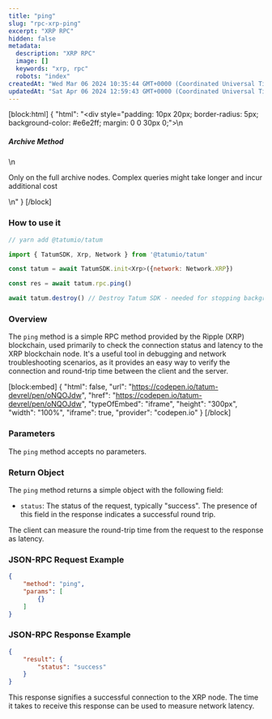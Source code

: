 ```yaml
---
title: "ping"
slug: "rpc-xrp-ping"
excerpt: "XRP RPC"
hidden: false
metadata: 
  description: "XRP RPC"
  image: []
  keywords: "xrp, rpc"
  robots: "index"
createdAt: "Wed Mar 06 2024 10:35:44 GMT+0000 (Coordinated Universal Time)"
updatedAt: "Sat Apr 06 2024 12:59:43 GMT+0000 (Coordinated Universal Time)"
---
```

[block:html]
{
  "html": "<div style=\"padding: 10px 20px; border-radius: 5px; background-color: #e6e2ff; margin: 0 0 30px 0;\">\n  <h5>Archive Method</h5>\n  <p>Only on the full archive nodes. Complex queries might take longer and incur additional cost</p>\n</div>"
}
[/block]


### How to use it

```javascript
// yarn add @tatumio/tatum

import { TatumSDK, Xrp, Network } from '@tatumio/tatum'

const tatum = await TatumSDK.init<Xrp>({network: Network.XRP})

const res = await tatum.rpc.ping()

await tatum.destroy() // Destroy Tatum SDK - needed for stopping background jobs
```

### Overview

The `ping` method is a simple RPC method provided by the Ripple (XRP) blockchain, used primarily to check the connection status and latency to the XRP blockchain node. It's a useful tool in debugging and network troubleshooting scenarios, as it provides an easy way to verify the connection and round-trip time between the client and the server.

[block:embed]
{
  "html": false,
  "url": "https://codepen.io/tatum-devrel/pen/oNQOJdw",
  "href": "https://codepen.io/tatum-devrel/pen/oNQOJdw",
  "typeOfEmbed": "iframe",
  "height": "300px",
  "width": "100%",
  "iframe": true,
  "provider": "codepen.io"
}
[/block]

### Parameters

The `ping` method accepts no parameters.

### Return Object

The `ping` method returns a simple object with the following field:

- `status`: The status of the request, typically "success". The presence of this field in the response indicates a successful round trip.

The client can measure the round-trip time from the request to the response as latency.

### JSON-RPC Request Example

```json
{
    "method": "ping",
    "params": [
        {}
    ]
}
```

### JSON-RPC Response Example

```json
{
    "result": {
        "status": "success"
    }
}
```

This response signifies a successful connection to the XRP node. The time it takes to receive this response can be used to measure network latency.
